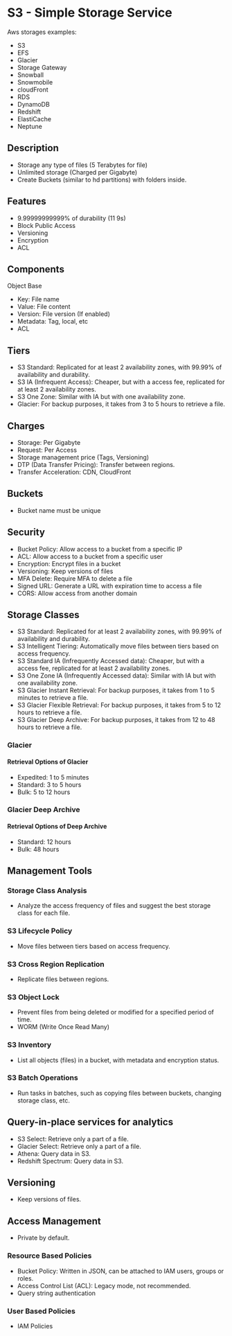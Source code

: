 # S3 - Simple Storage Service

Aws storages examples:

- S3
- EFS
- Glacier
- Storage Gateway
- Snowball
- Snowmobile
- cloudFront
- RDS
- DynamoDB
- Redshift
- ElastiCache
- Neptune

## Description

- Storage any type of files (5 Terabytes for file)
- Unlimited storage (Charged per Gigabyte)
- Create Buckets (similar to hd partitions) with folders inside.

## Features

- 9.99999999999% of durability (11 9s)
- Block Public Access
- Versioning
- Encryption
- ACL

## Components

Object Base

- Key: File name
- Value: File content
- Version: File version (If enabled)
- Metadata: Tag, local, etc
- ACL

## Tiers

- S3 Standard: Replicated for at least 2 availability zones, with 99.99% of availability and durability.
- S3 IA (Infrequent Access): Cheaper, but with a access fee, replicated for at least 2 availability zones.
- S3 One Zone: Similar with IA but with one availability zone.
- Glacier: For backup purposes, it takes from 3 to 5 hours to retrieve a file.

## Charges

- Storage: Per Gigabyte
- Request: Per Access
- Storage management price (Tags, Versioning)
- DTP (Data Transfer Pricing): Transfer between regions.
- Transfer Acceleration: CDN, CloudFront

## Buckets

- Bucket name must be unique

## Security

- Bucket Policy: Allow access to a bucket from a specific IP
- ACL: Allow access to a bucket from a specific user
- Encryption: Encrypt files in a bucket
- Versioning: Keep versions of files
- MFA Delete: Require MFA to delete a file
- Signed URL: Generate a URL with expiration time to access a file
- CORS: Allow access from another domain

## Storage Classes

- S3 Standard: Replicated for at least 2 availability zones, with 99.99% of availability and durability.
- S3 Intelligent Tiering: Automatically move files between tiers based on access frequency.
- S3 Standard IA (Infrequently Accessed data): Cheaper, but with a access fee, replicated for at least 2 availability zones.
- S3 One Zone IA (Infrequently Accessed data): Similar with IA but with one availability zone.
- S3 Glacier Instant Retrieval: For backup purposes, it takes from 1 to 5 minutes to retrieve a file.
- S3 Glacier Flexible Retrieval: For backup purposes, it takes from 5 to 12 hours to retrieve a file.
- S3 Glacier Deep Archive: For backup purposes, it takes from 12 to 48 hours to retrieve a file.

### Glacier

#### Retrieval Options of Glacier

- Expedited: 1 to 5 minutes
- Standard: 3 to 5 hours
- Bulk: 5 to 12 hours

### Glacier Deep Archive

#### Retrieval Options of Deep Archive

- Standard: 12 hours
- Bulk: 48 hours

## Management Tools

### Storage Class Analysis

- Analyze the access frequency of files and suggest the best storage class for each file.

### S3 Lifecycle Policy

- Move files between tiers based on access frequency.

### S3 Cross Region Replication

- Replicate files between regions.

### S3 Object Lock

- Prevent files from being deleted or modified for a specified period of time.
- WORM (Write Once Read Many)

### S3 Inventory

- List all objects (files) in a bucket, with metadata and encryption status.

### S3 Batch Operations

- Run tasks in batches, such as copying files between buckets, changing storage class, etc.

## Query-in-place services for analytics

- S3 Select: Retrieve only a part of a file.
- Glacier Select: Retrieve only a part of a file.
- Athena: Query data in S3.
- Redshift Spectrum: Query data in S3.

## Versioning

- Keep versions of files.

## Access Management

- Private by default.

### Resource Based Policies

- Bucket Policy: Written in JSON, can be attached to IAM users, groups or roles.
- Access Control List (ACL): Legacy mode, not recommended.
- Query string authentication

### User Based Policies

- IAM Policies
